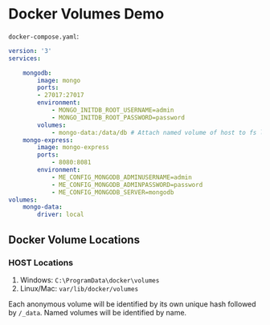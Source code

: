 # Docker Volumes Demo

`docker-compose.yaml`:

```yaml
version: '3'
services:

    mongodb:
        image: mongo
        ports:
        - 27017:27017
        environment:
            - MONGO_INITDB_ROOT_USERNAME=admin
            - MONGO_INITDB_ROOT_PASSWORD=password
        volumes:
            - mongo-data:/data/db # Attach named volume of host to fs location of container
    mongo-express:
        image: mongo-express
        ports:
            - 8080:8081
        environment:
            - ME_CONFIG_MONGODB_ADMINUSERNAME=admin
            - ME_CONFIG_MONGODB_ADMINPASSWORD=password
            - ME_CONFIG_MONGODB_SERVER=mongodb
volumes:
    mongo-data:
        driver: local
```

## Docker Volume Locations

### HOST Locations
1. Windows: `C:\ProgramData\docker\volumes`
2. Linux/Mac: `var/lib/docker/volumes`

Each anonymous volume will be identified by its own unique hash followed by `/_data`. Named volumes will be identified by name.